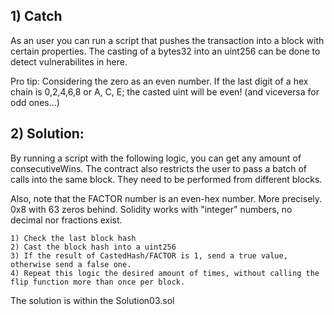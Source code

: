 ## 1) Catch
As an user you can run a script that pushes the transaction into a block with certain properties.
The casting of a bytes32 into an uint256 can be done to detect vulnerabilites in here.

Pro tip:
Considering the zero as an even number.
If the last digit of a hex chain is 0,2,4,6,8 or A, C, E; the casted uint will be even!
(and viceversa for odd ones...)



## 2) Solution:
By running a script with the following logic, you can get any amount of consecutiveWins. 
The contract also restricts the user to pass a batch of calls into the same block. They need 
to be performed from different blocks.

Also, note that the FACTOR number is an even-hex number. More precisely. 0x8 with 63 zeros behind. 
Solidity works with "integer" numbers, no decimal nor fractions exist. 
    
    1) Check the last block hash
    2) Cast the block hash into a uint256
    3) If the result of CastedHash/FACTOR is 1, send a true value, otherwise send a false one.
    4) Repeat this logic the desired amount of times, without calling the flip function more than once per block.
   
The solution is within the Solution03.sol

